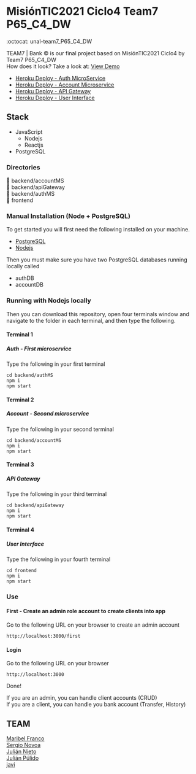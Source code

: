 # MisiónTIC2021 Ciclo4 Team7 P65_C4_DW
:octocat: unal-team7_P65_C4_DW

TEAM7 | Bank :copyright: is our final project based on MisiónTIC2021 Ciclo4 by Team7 P65_C4_DW  
How does it look? Take a look at: [View Demo](https://youtu.be/hh9vCFwJku4)
* [Heroku Deploy - Auth MicroService](https://authp65c4dw.herokuapp.com/)
* [Heroku Deploy - Account Microservice](https://accountp65c4dw.herokuapp.com/)
* [Heroku Deploy - API Gateway](https://apigatewayp65c4dw.herokuapp.com/)
* [Heroku Deploy - User Interface](https://uip65c4dw.herokuapp.com/)

## Stack
* JavaScript
  - Nodejs
  - Reactjs
* PostgreSQL

### Directories
:open_file_folder: backend/accountMS  
:open_file_folder: backend/apiGateway  
:open_file_folder: backend/authMS  
:open_file_folder: frontend

### Manual Installation (Node + PostgreSQL)
To get started you will first need the following installed on your machine.
* [PostgreSQL](https://www.postgresql.org)
* [Nodejs](https://nodejs.org)

Then you must make sure you have two PostgreSQL databases running locally called
* authDB
* accountDB

### Running with Nodejs locally
Then you can download this repository, open four terminals window and navigate
to the folder in each terminal, and then type the following.
#### Terminal 1
##### Auth - First microservice
Type the following in your first terminal
```
cd backend/authMS
npm i
npm start
```
#### Terminal 2
##### Account - Second microservice
Type the following in your second terminal
```
cd backend/accountMS
npm i
npm start
```
#### Terminal 3
##### API Gateway
Type the following in your third terminal
```
cd backend/apiGateway
npm i
npm start
```
#### Terminal 4
##### User Interface
Type the following in your fourth terminal
```
cd frontend
npm i
npm start
```

### Use
#### First - Create an admin role account to create clients into app
Go to the following URL on your browser to create an admin account
```
http://localhost:3000/first
```
#### Login
Go to the following URL on your browser
```
http://localhost:3000
```
Done!  

If you are an admin, you can handle client accounts (CRUD)  
If you are a client, you can handle you bank account (Transfer, History)

## TEAM
[Maribel Franco]()  
[Sergio Novoa]()  
[Julián Nieto]()  
[Julián Púlido]()  
[javi](https://github.com/javierandres-dev)
